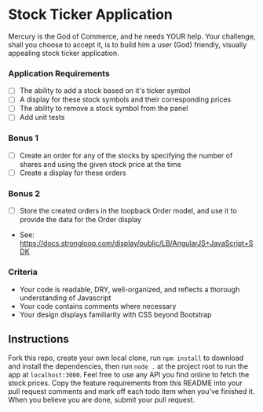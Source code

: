 # Stock Ticker Application

Mercury is the God of Commerce, and he needs YOUR help.  Your challenge, shall you choose to accept it, is to build him a user (God) friendly, visually appealing stock ticker application.

### Application Requirements ###
- [ ] The ability to add a stock based on it's ticker symbol
- [ ] A display for these stock symbols and their corresponding prices
- [ ] The ability to remove a stock symbol from the panel
- [ ] Add unit tests

### Bonus 1 ###

- [ ] Create an order for any of the stocks by specifying the number of shares and using the given stock price at the time
- [ ] Create a display for these orders

### Bonus 2 ###

- [ ] Store the created orders in the loopback Order model, and use it to provide the data for the Order display
* See: https://docs.strongloop.com/display/public/LB/AngularJS+JavaScript+SDK


### Criteria ###
* Your code is readable, DRY, well-organized, and reflects a thorough understanding of Javascript
* Your code contains comments where necessary
* Your design displays familiarity with CSS beyond Bootstrap

## Instructions ##

Fork this repo, create your own local clone, run `npm install` to download and install the dependencies, then run `node .` at the project root to run the app at `localhost:3000`. Feel free to use any API you find online to fetch the stock prices. Copy the feature requirements from this README into your pull request comments and mark off each todo item when you've finished it. When you believe you are done, submit your pull request. 
